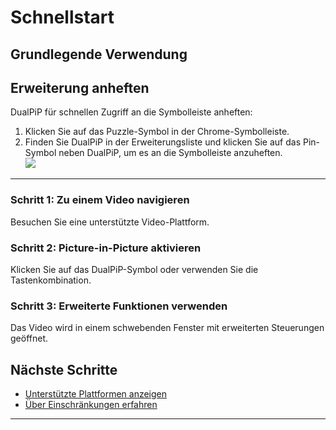 # Schnellstart

## Grundlegende Verwendung

## Erweiterung anheften

DualPiP für schnellen Zugriff an die Symbolleiste anheften:

1. Klicken Sie auf das Puzzle-Symbol in der Chrome-Symbolleiste.
2. Finden Sie DualPiP in der Erweiterungsliste und klicken Sie auf das Pin-Symbol neben DualPiP, um es an die Symbolleiste anzuheften.  
   ![](https://static.dualpip.cc/doc_image/pin_extension.webp?v=1.1.0)

---

### Schritt 1: Zu einem Video navigieren

Besuchen Sie eine unterstützte Video-Plattform.

### Schritt 2: Picture-in-Picture aktivieren

Klicken Sie auf das DualPiP-Symbol oder verwenden Sie die Tastenkombination.

### Schritt 3: Erweiterte Funktionen verwenden

Das Video wird in einem schwebenden Fenster mit erweiterten Steuerungen geöffnet.

## Nächste Schritte

- [Unterstützte Plattformen anzeigen](/de/video-platforms-support)
- [Über Einschränkungen erfahren](/de/limitations)

---
